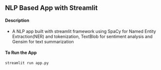 ## NLP Based App with Streamlit

#### Description
+ A NLP app built with streamlit framework using SpaCy for Named Entity Extraction(NER) and tokenization, TextBlob for sentiment analysis and Gensim for text summarization

#### To Run the App
```bash
streamlit run app.py
```

